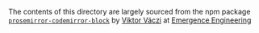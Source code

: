 The contents of this directory are largely sourced from the npm package [`prosemirror-codemirror-block`](https://gitlab.com/emergence-engineering/prosemirror-codemirror-block/-/blob/main/README.md) by [Viktor Váczi](https://emergence-engineering.com/cv/viktor) at [Emergence Engineering](https://emergence-engineering.com/)
